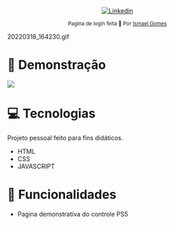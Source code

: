 <p align="center">	
   <a href="https://www.linkedin.com/in/ismael-gomes-da-silva-a5a38b149/">
      <img alt="Linkedin" src="https://img.shields.io/badge/-Linkedin-5965e0?style=flat&logo=Linkedin&logoColor=white" />
   </a>
</p>


<div align="center">
  <sub>Pagina de login feita 💜  Por
    <a href="https://github.com/ismaelgomesdasilva">Ismael Gomes</a>       
  </sub>
</div>

20220318_164230.gif

# :eyes: Demonstração
 <img src="/demo.gif">

# :computer: Tecnologias
Projeto pessoal feito para fins didáticos. 

* HTML
* CSS
* JAVASCRIPT   
     

# :rocket: Funcionalidades

* Pagina demonstrativa do controle PS5
